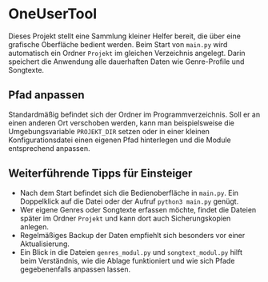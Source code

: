 # OneUserTool

Dieses Projekt stellt eine Sammlung kleiner Helfer bereit, die über eine grafische Oberfläche bedient werden. Beim Start von `main.py` wird automatisch ein Ordner `Projekt` im gleichen Verzeichnis angelegt. Darin speichert die Anwendung alle dauerhaften Daten wie Genre-Profile und Songtexte.

## Pfad anpassen

Standardmäßig befindet sich der Ordner im Programmverzeichnis. Soll er an einen anderen Ort verschoben werden, kann man beispielsweise die Umgebungsvariable `PROJEKT_DIR` setzen oder in einer kleinen Konfigurationsdatei einen eigenen Pfad hinterlegen und die Module entsprechend anpassen.

## Weiterführende Tipps für Einsteiger

* Nach dem Start befindet sich die Bedienoberfläche in `main.py`. Ein Doppelklick auf die Datei oder der Aufruf `python3 main.py` genügt.
* Wer eigene Genres oder Songtexte erfassen möchte, findet die Dateien später im Ordner `Projekt` und kann dort auch Sicherungskopien anlegen.
* Regelmäßiges Backup der Daten empfiehlt sich besonders vor einer Aktualisierung.
* Ein Blick in die Dateien `genres_modul.py` und `songtext_modul.py` hilft beim Verständnis, wie die Ablage funktioniert und wie sich Pfade gegebenenfalls anpassen lassen.

